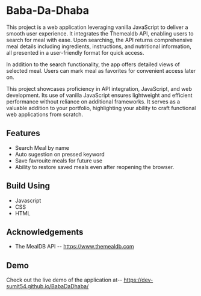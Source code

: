 # Baba-Da-Dhaba

This project is a web application leveraging vanilla JavaScript to deliver a smooth user experience. It integrates the Themealdb API, enabling users to search for meal with ease. Upon searching, the API returns comprehensive meal details including ingredients, instructions, and nutritional information, all presented in a user-friendly format for quick access.

In addition to the search functionality, the app offers detailed views of selected meal. Users can mark meal as favorites for convenient access later on.

This project showcases proficiency in API integration, JavaScript, and web development. Its use of vanilla JavaScript ensures lightweight and efficient performance without reliance on additional frameworks. It serves as a valuable addition to your portfolio, highlighting your ability to craft functional web applications from scratch.

## Features

- Search Meal by name
- Auto sugestion on pressed keyword
- Save favrouite meals for future use
- Ability to restore saved meals even after reopening the browser.

## Build Using

- Javascript
- CSS
- HTML

## Acknowledgements

- The MealDB API -- https://www.themealdb.com

## Demo

Check out the live demo of the application at-- https://dev-sumit54.github.io/BabaDaDhaba/
